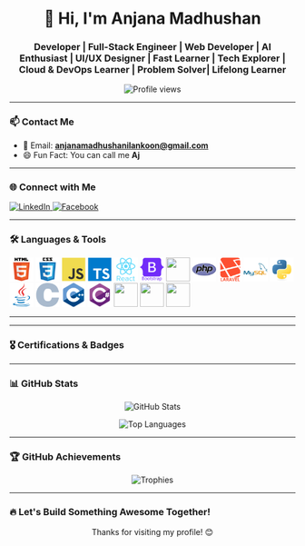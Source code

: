 <h1 align="center">👋 Hi, I'm Anjana Madhushan</h1>
<h3 align="center">Developer | Full-Stack Engineer | Web Developer | AI Enthusiast | UI/UX Designer | Fast Learner | Tech Explorer | Cloud & DevOps Learner | Problem Solver| Lifelong Learner</h3>

<p align="center">
  <img src="https://komarev.com/ghpvc/?username=anjanamadhushanaj&label=Profile%20Views&color=0e75b6&style=flat" alt="Profile views" />
</p>

---

### 📫 Contact Me
- 📧 Email: **anjanamadhushanilankoon@gmail.com**
- 😄 Fun Fact: You can call me **Aj**

---

### 🌐 Connect with Me

<p align="left">
  <a href="https://www.linkedin.com/in/anjana-bandara-ilankoon-b6685a2bb" target="_blank">
    <img src="https://cdn.jsdelivr.net/gh/devicons/devicon/icons/linkedin/linkedin-original.svg" alt="LinkedIn" width="40" height="40"/>
  </a>
  <a href="https://www.facebook.com/anjana.madushan.9028" target="_blank">
    <img src="https://cdn.jsdelivr.net/gh/devicons/devicon/icons/facebook/facebook-original.svg" alt="Facebook" width="40" height="40"/>
  </a>
</p>

---

### 🛠️ Languages & Tools

<p>
  <img src="https://raw.githubusercontent.com/devicons/devicon/master/icons/html5/html5-original-wordmark.svg" width="42" height="42"/>
  <img src="https://raw.githubusercontent.com/devicons/devicon/master/icons/css3/css3-original-wordmark.svg" width="42" height="42"/>
  <img src="https://raw.githubusercontent.com/devicons/devicon/master/icons/javascript/javascript-original.svg" width="42" height="42"/>
  <img src="https://raw.githubusercontent.com/devicons/devicon/master/icons/typescript/typescript-original.svg" width="42" height="42"/>
  <img src="https://raw.githubusercontent.com/devicons/devicon/master/icons/react/react-original-wordmark.svg" width="42" height="42"/>
  <img src="https://raw.githubusercontent.com/devicons/devicon/master/icons/bootstrap/bootstrap-plain-wordmark.svg" width="42" height="42"/>
  <img src="https://www.vectorlogo.zone/logos/tailwindcss/tailwindcss-icon.svg" width="42" height="42"/>
  <img src="https://raw.githubusercontent.com/devicons/devicon/master/icons/php/php-original.svg" width="42" height="42"/>
  <img src="https://raw.githubusercontent.com/devicons/devicon/master/icons/laravel/laravel-plain-wordmark.svg" width="42" height="42"/>
  <img src="https://raw.githubusercontent.com/devicons/devicon/master/icons/mysql/mysql-original-wordmark.svg" width="42" height="42"/>
  <img src="https://raw.githubusercontent.com/devicons/devicon/master/icons/python/python-original.svg" width="42" height="42"/>
  <img src="https://raw.githubusercontent.com/devicons/devicon/master/icons/java/java-original.svg" width="42" height="42"/>
  <img src="https://raw.githubusercontent.com/devicons/devicon/master/icons/c/c-original.svg" width="42" height="42"/>
  <img src="https://raw.githubusercontent.com/devicons/devicon/master/icons/cplusplus/cplusplus-original.svg" width="42" height="42"/>
  <img src="https://raw.githubusercontent.com/devicons/devicon/master/icons/csharp/csharp-original.svg" width="42" height="42"/>
  <img src="https://www.vectorlogo.zone/logos/figma/figma-icon.svg" width="42" height="42"/>
  <img src="https://www.vectorlogo.zone/logos/getpostman/getpostman-icon.svg" width="42" height="42"/>
  <img src="https://www.vectorlogo.zone/logos/git-scm/git-scm-icon.svg" width="42" height="42"/>
</p>

---
---

### 🎖️ Certifications & Badges

<p align="center">
  <a href="YOUR_BADGE_LINK_HERE" target="_blank">
   <div data-iframe-width="150" data-iframe-height="270" data-share-badge-id="f513460e-5408-4ab2-bb13-bdaa31b90791" data-share-badge-host="https://www.credly.com"></div><script type="text/javascript" async src="//cdn.credly.com/assets/utilities/embed.js"></script>
  </a>
</p>

----
### 📊 GitHub Stats

<p align="center">
  <img src="https://github-readme-stats.vercel.app/api?username=anjanamadhushanaj&show_icons=true&theme=tokyonight" alt="GitHub Stats"/>
</p>

<p align="center">
  <img src="https://github-readme-stats.vercel.app/api/top-langs/?username=anjanamadhushanaj&layout=compact&theme=tokyonight" alt="Top Languages"/>
</p>

---

### 🏆 GitHub Achievements

<p align="center">
  <img src="https://github-profile-trophy.vercel.app/?username=anjanamadhushanaj&theme=radical&row=1&column=7" alt="Trophies">
</p>

---

### 🔥 Let's Build Something Awesome Together!

<p align="center">Thanks for visiting my profile! 😊</p>
